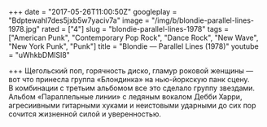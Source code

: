 +++
date = "2017-05-26T11:00:50Z"
googleplay = "Bdptewahl7des5jxb5w7yaciv7a"
image = "/img/b/blondie-parallel-lines-1978.jpg"
rated = ["4"]
slug = "blondie-parallel-lines-1978"
tags = ["American Punk", "Contemporary Pop Rock", "Dance Rock", "New Wave", "New York Punk", "Punk"]
title = "Blondie — Parallel Lines (1978)"
youtube = "uWhkbDMISl8"

+++
Щегольский поп, горячность диско, гламур роковой женщины&nbsp;&mdash; вот что принесла группа &laquo;Блондинка&raquo; на&nbsp;нью-йоркскую панк сцену. В&nbsp;комбинации с&nbsp;третьим альбомом все это сделало группу звездами. Альбом &laquo;Параллельные линии&raquo; с&nbsp;ледяным вокалом Дебби Харри, агресиивными гитарными хуками и&nbsp;неистовыми ударными до&nbsp;сих пор сочится жизненной силой и&nbsp;уверенностью.